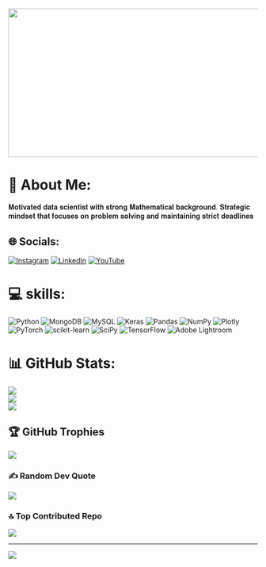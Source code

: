 <h1>
  <img src="https://www.polyu.edu.hk/its/-/media/department/its/events/2022/1/20220127-event-deep-learning-with-python_afternoon.gif" width="800" height="300">
</h1>


# 💫 About Me:
𝐌𝐨𝐭𝐢𝐯𝐚𝐭𝐞𝐝 𝐝𝐚𝐭𝐚 𝐬𝐜𝐢𝐞𝐧𝐭𝐢𝐬𝐭 𝐰𝐢𝐭𝐡 𝐬𝐭𝐫𝐨𝐧𝐠 𝐌𝐚𝐭𝐡𝐞𝐦𝐚𝐭𝐢𝐜𝐚𝐥 𝐛𝐚𝐜𝐤𝐠𝐫𝐨𝐮𝐧𝐝. 𝐒𝐭𝐫𝐚𝐭𝐞𝐠𝐢𝐜 𝐦𝐢𝐧𝐝𝐬𝐞𝐭 𝐭𝐡𝐚𝐭 𝐟𝐨𝐜𝐮𝐬𝐞𝐬 𝐨𝐧 𝐩𝐫𝐨𝐛𝐥𝐞𝐦 𝐬𝐨𝐥𝐯𝐢𝐧𝐠 𝐚𝐧𝐝 𝐦𝐚𝐢𝐧𝐭𝐚𝐢𝐧𝐢𝐧𝐠 𝐬𝐭𝐫𝐢𝐜𝐭 𝐝𝐞𝐚𝐝𝐥𝐢𝐧𝐞𝐬


## 🌐 Socials:
[![Instagram](https://img.shields.io/badge/Instagram-%23E4405F.svg?logo=Instagram&logoColor=white)](https://instagram.com/amyydv) [![LinkedIn](https://img.shields.io/badge/LinkedIn-%230077B5.svg?logo=linkedin&logoColor=white)](https://linkedin.com/in/inkedin.com/in/amit-singh-yadav-b9238a1b1/) [![YouTube](https://img.shields.io/badge/YouTube-%23FF0000.svg?logo=YouTube&logoColor=white)](https://youtube.com/@https://www.youtube.com/c/Amyydv) 

# 💻 skills:
![Python](https://img.shields.io/badge/python-3670A0?style=plastic&logo=python&logoColor=ffdd54) ![MongoDB](https://img.shields.io/badge/MongoDB-%234ea94b.svg?style=plastic&logo=mongodb&logoColor=white) ![MySQL](https://img.shields.io/badge/mysql-%2300f.svg?style=plastic&logo=mysql&logoColor=white) ![Keras](https://img.shields.io/badge/Keras-%23D00000.svg?style=plastic&logo=Keras&logoColor=white) ![Pandas](https://img.shields.io/badge/pandas-%23150458.svg?style=plastic&logo=pandas&logoColor=white) ![NumPy](https://img.shields.io/badge/numpy-%23013243.svg?style=plastic&logo=numpy&logoColor=white) ![Plotly](https://img.shields.io/badge/Plotly-%233F4F75.svg?style=plastic&logo=plotly&logoColor=white) ![PyTorch](https://img.shields.io/badge/PyTorch-%23EE4C2C.svg?style=plastic&logo=PyTorch&logoColor=white) ![scikit-learn](https://img.shields.io/badge/scikit--learn-%23F7931E.svg?style=plastic&logo=scikit-learn&logoColor=white) ![SciPy](https://img.shields.io/badge/SciPy-%230C55A5.svg?style=plastic&logo=scipy&logoColor=%white) ![TensorFlow](https://img.shields.io/badge/TensorFlow-%23FF6F00.svg?style=plastic&logo=TensorFlow&logoColor=white) ![Adobe Lightroom](https://img.shields.io/badge/Adobe%20Lightroom-31A8FF.svg?style=plastic&logo=Adobe%20Lightroom&logoColor=white)
# 📊 GitHub Stats:
![](https://github-readme-stats.vercel.app/api?username=amyydv&theme=vue&hide_border=true&include_all_commits=false&count_private=false)<br/>
![](https://github-readme-streak-stats.herokuapp.com/?user=amyydv&theme=vue&hide_border=true)<br/>
![](https://github-readme-stats.vercel.app/api/top-langs/?username=amyydv&theme=vue&hide_border=true&include_all_commits=false&count_private=false&layout=compact)

## 🏆 GitHub Trophies
![](https://github-profile-trophy.vercel.app/?username=amyydv&theme=matrix&no-frame=true&no-bg=true&margin-w=4)

### ✍️ Random Dev Quote
![](https://quotes-github-readme.vercel.app/api?type=horizontal&theme=radical)

### 🔝 Top Contributed Repo
![](https://github-contributor-stats.vercel.app/api?username=amyydv&limit=5&theme=oldie&combine_all_yearly_contributions=true)

---
[![](https://visitcount.itsvg.in/api?id=amyydv&icon=4&color=4)](https://visitcount.itsvg.in)

<!-- Proudly created with GPRM ( https://gprm.itsvg.in ) -->
